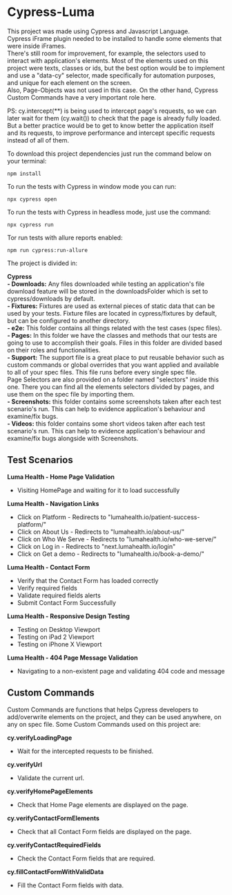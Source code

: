 # Cypress-Luma

This project was made using Cypress and Javascript Language. <br />
Cypress iFrame plugin needed to be installed to handle some elements that were inside iFrames. <br />
There's still room for improvement, for example, the selectors used to interact with application's elements. Most of the elements used on this project were texts, classes or ids, but the best option would be to implement and use a "data-cy" selector, made specifically for automation purposes, and unique for each element on the screen. <br />
Also, Page-Objects was not used in this case. On the other hand, Cypress Custom Commands have a very important role here. 

PS: cy.intercept(**) is being used to intercept page's requests, so we can later wait for them (cy.wait()) to check that the page is already fully loaded. But a better practice would be to get to know better the application itself and its requests, to improve performance and intercept specific requests instead of all of them.  

To download this project dependencies just run the command below on your terminal:

```
npm install
```

To run the tests with Cypress in window mode you can run:

```
npx cypress open
```

To run the tests with Cypress in headless mode, just use the command:

```
npx cypress run
```

Tor run tests with allure reports enabled:

```
npm run cypress:run-allure
```

The project is divided in:

**Cypress**<br />
**- Downloads:** Any files downloaded while testing an application's file download feature will be stored in the downloadsFolder which is set to cypress/downloads by default.<br />
**- Fixtures:** Fixtures are used as external pieces of static data that can be used by your tests. Fixture files are located in cypress/fixtures by default, but can be configured to another directory.<br />
**- e2e:** This folder contains all things related with the test cases (spec files).<br />
**- Pages:** In this folder we have the classes and methods that our tests are going to use to accomplish their goals. Files in this folder are divided based on their roles and functionalities.<br />
**- Support:** The support file is a great place to put reusable behavior such as custom commands or global overrides that you want applied and available to all of your spec files. This file runs before every single spec file.<br />
Page Selectors are also provided on a folder named "selectors" inside this one. There you can find all the elements selectors divided by pages, and use them on the spec file by importing them.<br />
**- Screenshots:** this folder contains some screenshots taken after each test scenario's run. This can help to evidence 
application's behaviour and examine/fix bugs. <br />
**- Videos:** this folder contains some short videos taken after each test scenario's run. This can help to evidence 
application's behaviour and examine/fix bugs alongside with Screenshots.

## Test Scenarios

**Luma Health - Home Page Validation**<br />
- Visiting HomePage and waiting for it to load successfully
  
**Luma Health - Navigation Links**<br />
- Click on Platform - Redirects to "lumahealth.io/patient-success-platform/"
- Click on About Us - Redirects to "lumahealth.io/about-us/"
- Click on Who We Serve - Redirects to "lumahealth.io/who-we-serve/"
- Click on Log in - Redirects to "next.lumahealth.io/login"
- Click on Get a demo - Redirects to "lumahealth.io/book-a-demo/"

**Luma Health - Contact Form**<br />
- Verify that the Contact Form has loaded correctly
- Verify required fields
- Validate required fields alerts
- Submit Contact Form Successfully

**Luma Health - Responsive Design Testing**<br />
- Testing on Desktop Viewport
- Testing on iPad 2 Viewport
- Testing on iPhone X Viewport
  
**Luma Health - 404 Page Message Validation**<br />
- Navigating to a non-existent page and validating 404 code and message
  
## Custom Commands
Custom Commands are functions that helps Cypress developers to add/overwrite elements on the project, and they can be used anywhere, on any on spec file. Some Custom Commands used on this project are:

**cy.verifyLoadingPage**<br />
- Wait for the intercepted requests to be finished.

**cy.verifyUrl**<br />
- Validate the current url.

**cy.verifyHomePageElements**<br />
- Check that Home Page elements are displayed on the page.

**cy.verifyContactFormElements**<br />
- Check that all Contact Form fields are displayed on the page.

**cy.verifyContactRequiredFields**<br />
- Check the Contact Form fields that are required.

**cy.fillContactFormWithValidData**<br />
- Fill the Contact Form fields with data.